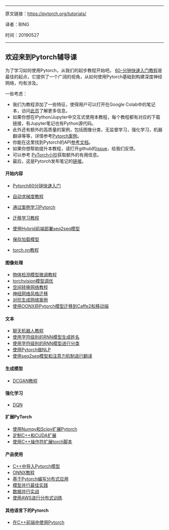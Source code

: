----

原文链接：https://pytorch.org/tutorials/

译者：BING

时间：20190527

----

## 欢迎来到Pytorch辅导课

为了学习如何使用Pytorch，从我们的起步教程开始吧。 [60-分钟快速入门教程](https://pytorch.org/tutorials/beginner/deep_learning_60min_blitz.html)是最佳的起点，它提供了一个广阔的视角，从如何使用Pytorch基础到构建深度神经网络，均有涉及。

一些考虑：

- 我们为教程添加了一些特征，使得用户可以打开在Google Colab中的笔记本，访问[此页](https://pytorch.org/tutorials/beginner/colab.html)了解更多信息。
- 如果你想在IPython/Jupyter中交互式使用本教程，每个教程都有对应的下载链接，有Jupyter笔记也有Python源代码。
- 此外还有额外的高质量的案例，包括图像分类，无监督学习，强化学习，机器翻译等等，详情参考[Pytorch案例](https://github.com/pytorch/examples/)。
- 你能在这里找到Pytorch的API[参考文档](https://pytorch.org/docs)。
- 如果你想帮助提升本教程，请打开github的[issue](https://github.com/pytorch/tutorials)，给我们反馈。
- 可以参考 [PyTorch小抄](https://pytorch.org/tutorials/beginner/ptcheat.html)获取额外的有用信息。
- 最后，这是Pytorch发布笔记的[链接](https://github.com/pytorch/pytorch/releases)。

#### 开始内容

- [Pytorch60分钟快速入门](https://pytorch.org/tutorials/beginner/deep_learning_60min_blitz.html)

- [自动求梯度教程](https://pytorch.org/tutorials/beginner/blitz/autograd_tutorial.html#sphx-glr-beginner-blitz-autograd-tutorial-py)

- [通过案例学习Pytorch](https://pytorch.org/tutorials/beginner/pytorch_with_examples.html)
- [迁移学习教程](https://pytorch.org/tutorials/beginner/transfer_learning_tutorial.html)
- [使用Hybrid前端部署seq2seq模型](https://pytorch.org/tutorials/beginner/deploy_seq2seq_hybrid_frontend_tutorial.html)
- [保存加载模型](https://pytorch.org/tutorials/beginner/saving_loading_models.html)
- [torch.nn教程](https://pytorch.org/tutorials/beginner/nn_tutorial.html)

#### 图像处理

- [物体检测模型微调教程](https://pytorch.org/tutorials/intermediate/torchvision_tutorial.html)
- [torchvision模型调优](https://pytorch.org/tutorials/beginner/finetuning_torchvision_models_tutorial.html)
- [空间转换网络教程](https://pytorch.org/tutorials/intermediate/spatial_transformer_tutorial.html)
- [神经网络风格迁移](https://pytorch.org/tutorials/advanced/neural_style_tutorial.html)
- [对抗生成网络案例](https://pytorch.org/tutorials/beginner/fgsm_tutorial.html)
- [使用OONX将Pytorch模型迁移到Caffe2和移动端](https://pytorch.org/tutorials/advanced/super_resolution_with_caffe2.html)

#### 文本

- [聊天机器人教程](https://pytorch.org/tutorials/beginner/chatbot_tutorial.html)
- [使用字符级别的RNN模型生成姓名](https://pytorch.org/tutorials/intermediate/char_rnn_generation_tutorial.html)
- [使用字符级别的RNN模型进行分类](https://pytorch.org/tutorials/intermediate/char_rnn_classification_tutorial.html)
- [使用Pytorch做NLP](https://pytorch.org/tutorials/beginner/deep_learning_nlp_tutorial.html)
- [使用seq2seq模型和注意力机制进行翻译](https://pytorch.org/tutorials/intermediate/seq2seq_translation_tutorial.html#sphx-glr-intermediate-seq2seq-translation-tutorial-py)

#### 生成模型

- [DCGAN教程](https://pytorch.org/tutorials/beginner/dcgan_faces_tutorial.html)

#### 强化学习

- [DQN](https://pytorch.org/tutorials/intermediate/reinforcement_q_learning.html)

#### 扩展PyTorch

- [使用Numpy和Scipy扩展Pytorch](https://pytorch.org/tutorials/advanced/numpy_extensions_tutorial.html)
- [定制C++和CUDA扩展](https://pytorch.org/tutorials/advanced/cpp_extension.html)
- [使用C++操作符扩展torch脚本](https://pytorch.org/tutorials/advanced/torch_script_custom_ops.html)

#### 产品使用

- [C++中导入Pytorch模型](https://pytorch.org/tutorials/advanced/cpp_export.html)
- [ONNX教程](https://pytorch.org/tutorials/advanced/ONNXLive.html)
- [基于Pytorch编写分布式应用](https://pytorch.org/tutorials/intermediate/dist_tuto.html)
- [模型并行最佳实践](https://pytorch.org/tutorials/intermediate/model_parallel_tutorial.html)
- [数据并行实战](https://pytorch.org/tutorials/intermediate/ddp_tutorial.html)
- [使用AWS进行分布式训练](https://pytorch.org/tutorials/beginner/aws_distributed_training_tutorial.html)

#### 其他语言下的Pytorch

- [在C++前端中使用Pytorch](https://pytorch.org/tutorials/advanced/cpp_frontend.html)

